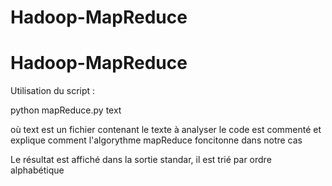# Hadoop-MapReduce
# Hadoop-MapReduce

Utilisation du script :

python mapReduce.py text

où text est un fichier contenant le texte à analyser
le code est commenté et explique comment l'algorythme mapReduce foncitonne dans notre cas

Le résultat est affiché dans la sortie standar, il est trié par ordre alphabétique
